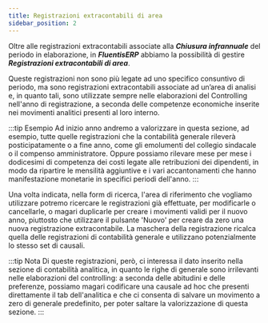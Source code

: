 ```yaml
---
title: Registrazioni extracontabili di area
sidebar_position: 2
---
```


Oltre alle registrazioni extracontabili associate alla ***Chiusura infrannuale*** del periodo in elaborazione, in ***FluentisERP*** abbiamo la possibilità di gestire ***Registrazioni extracontabili di area***.

Queste registrazioni non sono più legate ad uno specifico consuntivo di periodo, ma sono registrazioni extracontabili associate ad un’area di analisi e, in quanto tali, sono utilizzate sempre nelle elaborazioni del Controlling nell'anno di registrazione, a seconda delle competenze economiche inserite nei movimenti analitici presenti al loro interno.

:::tip Esempio
Ad inizio anno andremo a valorizzare in questa sezione, ad esempio, tutte quelle registrazioni che la contabilità generale rileverà posticipatamente o a fine anno, come gli emolumenti del collegio sindacale o il compenso amministratore.
Oppure possiamo rilevare mese per mese i dodicesimi di competenza dei costi legate alle retribuzioni dei dipendenti, in modo da ripartire le mensilità aggiuntive e i vari accantonamenti che hanno manifestazione monetarie in specifici periodi dell'anno.
:::

Una volta indicata, nella form di ricerca, l'area di riferimento che vogliamo utilizzare potremo ricercare le registrazioni già effettuate, per modificarle o cancellarle, o magari duplicarle per creare i movimenti validi per il nuovo anno, piuttosto che utilizzare il pulsante 'Nuovo' per creare da zero una nuova registrazione extracontabile. La maschera della registrazione ricalca quella delle registrazioni di contabilità generale e utilizzano potenzialmente lo stesso set di causali.

:::tip Nota
Di queste registrazioni, però, ci interessa il dato inserito nella sezione di contabilità analitica, in quanto le righe di generale sono irrilevanti nelle elaborazioni del controlling: a seconda delle abitudini e delle preferenze, possiamo magari codificare una causale ad hoc che presenti direttamente il tab dell'analitica e che ci consenta di salvare un movimento a zero di generale predefinito, per poter saltare la valorizzazione di questa sezione.
:::